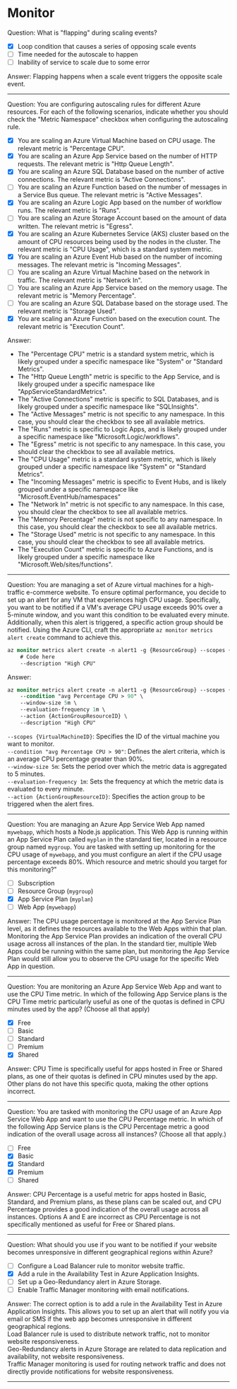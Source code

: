 # Monitor

Question: What is "flapping" during scaling events?

- [x] Loop condition that causes a series of opposing scale events
- [ ] Time needed for the autoscale to happen
- [ ] Inability of service to scale due to some error

Answer: Flapping happens when a scale event triggers the opposite scale event.

---

Question: You are configuring autoscaling rules for different Azure resources. For each of the following scenarios, indicate whether you should check the "Metric Namespace" checkbox when configuring the autoscaling rule.

- [x] You are scaling an Azure Virtual Machine based on CPU usage. The relevant metric is "Percentage CPU".
- [x] You are scaling an Azure App Service based on the number of HTTP requests. The relevant metric is "Http Queue Length".
- [x] You are scaling an Azure SQL Database based on the number of active connections. The relevant metric is "Active Connections".
- [ ] You are scaling an Azure Function based on the number of messages in a Service Bus queue. The relevant metric is "Active Messages".
- [x] You are scaling an Azure Logic App based on the number of workflow runs. The relevant metric is "Runs".
- [ ] You are scaling an Azure Storage Account based on the amount of data written. The relevant metric is "Egress".
- [x] You are scaling an Azure Kubernetes Service (AKS) cluster based on the amount of CPU resources being used by the nodes in the cluster. The relevant metric is "CPU Usage", which is a standard system metric.
- [x] You are scaling an Azure Event Hub based on the number of incoming messages. The relevant metric is "Incoming Messages".
- [ ] You are scaling an Azure Virtual Machine based on the network in traffic. The relevant metric is "Network In".
- [ ] You are scaling an Azure App Service based on the memory usage. The relevant metric is "Memory Percentage".
- [ ] You are scaling an Azure SQL Database based on the storage used. The relevant metric is "Storage Used".
- [x] You are scaling an Azure Function based on the execution count. The relevant metric is "Execution Count".

Answer:

- The "Percentage CPU" metric is a standard system metric, which is likely grouped under a specific namespace like "System" or "Standard Metrics".
- The "Http Queue Length" metric is specific to the App Service, and is likely grouped under a specific namespace like "AppServiceStandardMetrics".
- The "Active Connections" metric is specific to SQL Databases, and is likely grouped under a specific namespace like "SQLInsights".
- The "Active Messages" metric is not specific to any namespace. In this case, you should clear the checkbox to see all available metrics.
- The "Runs" metric is specific to Logic Apps, and is likely grouped under a specific namespace like "Microsoft.Logic/workflows".
- The "Egress" metric is not specific to any namespace. In this case, you should clear the checkbox to see all available metrics.
- The "CPU Usage" metric is a standard system metric, which is likely grouped under a specific namespace like "System" or "Standard Metrics".
- The "Incoming Messages" metric is specific to Event Hubs, and is likely grouped under a specific namespace like "Microsoft.EventHub/namespaces"
- The "Network In" metric is not specific to any namespace. In this case, you should clear the checkbox to see all available metrics.
- The "Memory Percentage" metric is not specific to any namespace. In this case, you should clear the checkbox to see all available metrics.
- The "Storage Used" metric is not specific to any namespace. In this case, you should clear the checkbox to see all available metrics.
- The "Execution Count" metric is specific to Azure Functions, and is likely grouped under a specific namespace like "Microsoft.Web/sites/functions".

---

Question: You are managing a set of Azure virtual machines for a high-traffic e-commerce website. To ensure optimal performance, you decide to set up an alert for any VM that experiences high CPU usage. Specifically, you want to be notified if a VM's average CPU usage exceeds 90% over a 5-minute window, and you want this condition to be evaluated every minute. Additionally, when this alert is triggered, a specific action group should be notified. Using the Azure CLI, craft the appropriate `az monitor metrics alert create` command to achieve this.

```ps
az monitor metrics alert create -n alert1 -g {ResourceGroup} --scopes {VirtualMachineID} \
    # Code here
    --description "High CPU"
```

Answer:

```ps
az monitor metrics alert create -n alert1 -g {ResourceGroup} --scopes {VirtualMachineID} \
    --condition "avg Percentage CPU > 90" \
    --window-size 5m \
    --evaluation-frequency 1m \
    --action {ActionGroupResourceID} \
    --description "High CPU"
```

`--scopes {VirtualMachineID}`: Specifies the ID of the virtual machine you want to monitor.  
`--condition "avg Percentage CPU > 90"`: Defines the alert criteria, which is an average CPU percentage greater than 90%.  
`--window-size 5m`: Sets the period over which the metric data is aggregated to 5 minutes.  
`--evaluation-frequency 1m`: Sets the frequency at which the metric data is evaluated to every minute.  
`--action {ActionGroupResourceID}`: Specifies the action group to be triggered when the alert fires.

---

Question: You are managing an Azure App Service Web App named `mywebapp`, which hosts a Node.js application. This Web App is running within an App Service Plan called `myplan` in the standard tier, located in a resource group named `mygroup`. You are tasked with setting up monitoring for the CPU usage of `mywebapp`, and you must configure an alert if the CPU usage percentage exceeds 80%. Which resource and metric should you target for this monitoring?"

- [ ] Subscription
- [ ] Resource Group (`mygroup`)
- [x] App Service Plan (`myplan`)
- [ ] Web App (`mywebapp`)

Answer: The CPU usage percentage is monitored at the App Service Plan level, as it defines the resources available to the Web Apps within that plan. Monitoring the App Service Plan provides an indication of the overall CPU usage across all instances of the plan. In the standard tier, multiple Web Apps could be running within the same plan, but monitoring the App Service Plan would still allow you to observe the CPU usage for the specific Web App in question.

---

Question: You are monitoring an Azure App Service Web App and want to use the CPU Time metric. In which of the following App Service plans is the CPU Time metric particularly useful as one of the quotas is defined in CPU minutes used by the app? (Choose all that apply)

- [x] Free
- [ ] Basic
- [ ] Standard
- [ ] Premium
- [x] Shared

Answer: CPU Time is specifically useful for apps hosted in Free or Shared plans, as one of their quotas is defined in CPU minutes used by the app. Other plans do not have this specific quota, making the other options incorrect.

---

Question: You are tasked with monitoring the CPU usage of an Azure App Service Web App and want to use the CPU Percentage metric. In which of the following App Service plans is the CPU Percentage metric a good indication of the overall usage across all instances? (Choose all that apply.)

- [ ] Free
- [x] Basic
- [x] Standard
- [x] Premium
- [ ] Shared

Answer: CPU Percentage is a useful metric for apps hosted in Basic, Standard, and Premium plans, as these plans can be scaled out, and CPU Percentage provides a good indication of the overall usage across all instances. Options A and E are incorrect as CPU Percentage is not specifically mentioned as useful for Free or Shared plans.

---

Question: What should you use if you want to be notified if your website becomes unresponsive in different geographical regions within Azure?

- [ ] Configure a Load Balancer rule to monitor website traffic.
- [x] Add a rule in the Availability Test in Azure Application Insights.
- [ ] Set up a Geo-Redundancy alert in Azure Storage.
- [ ] Enable Traffic Manager monitoring with email notifications.

Answer: The correct option is to add a rule in the Availability Test in Azure Application Insights. This allows you to set up an alert that will notify you via email or SMS if the web app becomes unresponsive in different geographical regions.  
Load Balancer rule is used to distribute network traffic, not to monitor website responsiveness.  
Geo-Redundancy alerts in Azure Storage are related to data replication and availability, not website responsiveness.  
Traffic Manager monitoring is used for routing network traffic and does not directly provide notifications for website responsiveness.

---
